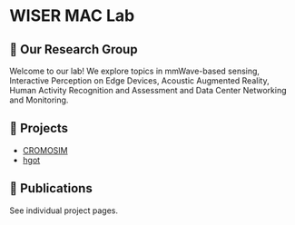 # WISER MAC Lab  

## 🧪 Our Research Group

Welcome to our lab! We explore topics in mmWave-based sensing, Interactive Perception on Edge Devices, Acoustic Augmented Reality, Human Activity Recognition and Assessment and Data Center Networking and Monitoring.

## 🔬 Projects

- [CROMOSIM](https://github.com/wisermaclab/CROMOSIM)
- [hgot](https://github.com/wisermaclab/hgot)

## 📄 Publications

See individual project pages.
